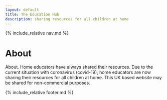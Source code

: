 ```yaml
---
layout: default
title: The Education Hub
description: sharing resources for all children at home
---
```


{% include_relative nav.md %}

# About
About. Home educators have always shared their resources. Due to the current situation with coronavirus (covid-19), home educators are now sharing their resources for all children at home. This UK based website may be shared for non-commercial purposes.


{% include_relative footer.md %}
